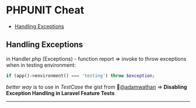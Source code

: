 # PHPUNIT Cheat
* [Handling Exceptions](Handling-Exceptions)

## Handling Exceptions
in Handler.php (Exceptions) - function report => invoke to throw exceptions when in testing environment:
```php
if (app()->environment() === 'testing') throw $exception;
```
*better way* is to use in *TestCase* the gist from :link:[@adamwathan](https://gist.github.com/adamwathan/125847c7e3f16b88fa33a9f8b42333da) => **Disabling Exception Handling in Laravel Feature Tests**

---

<!--stackedit_data:
eyJoaXN0b3J5IjpbMTAxNjk4Njg5OCwxNjY0MzcwNjc3LC0xMT
Q2MjUwMzIwXX0=
-->